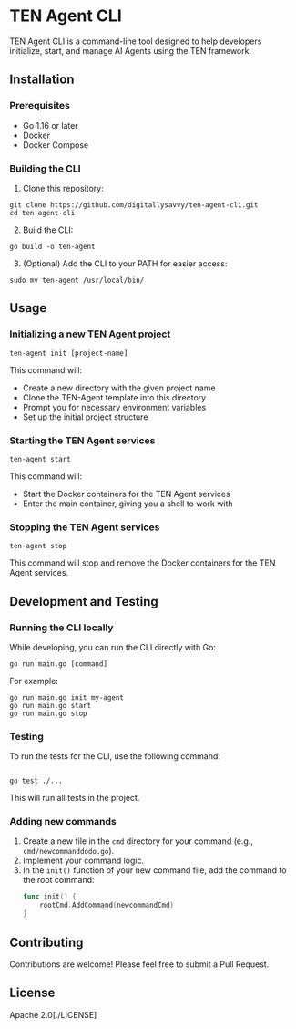 # TEN Agent CLI

TEN Agent CLI is a command-line tool designed to help developers initialize, start, and manage AI Agents using the TEN framework.

## Installation

### Prerequisites

- Go 1.16 or later
- Docker
- Docker Compose

### Building the CLI

1. Clone this repository:

```
git clone https://github.com/digitallysavvy/ten-agent-cli.git
cd ten-agent-cli
```

2. Build the CLI:

```
go build -o ten-agent
```

3. (Optional) Add the CLI to your PATH for easier access:

```
sudo mv ten-agent /usr/local/bin/
```

## Usage

### Initializing a new TEN Agent project

```
ten-agent init [project-name]
```

This command will:

- Create a new directory with the given project name
- Clone the TEN-Agent template into this directory
- Prompt you for necessary environment variables
- Set up the initial project structure

### Starting the TEN Agent services

```
ten-agent start
```

This command will:

- Start the Docker containers for the TEN Agent services
- Enter the main container, giving you a shell to work with

### Stopping the TEN Agent services

```
ten-agent stop
```

This command will stop and remove the Docker containers for the TEN Agent services.

## Development and Testing

### Running the CLI locally

While developing, you can run the CLI directly with Go:

```
go run main.go [command]
```

For example:

```
go run main.go init my-agent
go run main.go start
go run main.go stop

```

### Testing

To run the tests for the CLI, use the following command:

```

go test ./...

```

This will run all tests in the project.

### Adding new commands

1. Create a new file in the `cmd` directory for your command (e.g., `cmd/newcommanddodo.go`).
2. Implement your command logic.
3. In the `init()` function of your new command file, add the command to the root command:
   ```go
   func init() {
       rootCmd.AddCommand(newcommandCmd)
   }
   ```

## Contributing

Contributions are welcome! Please feel free to submit a Pull Request.

## License

Apache 2.0[./LICENSE]
